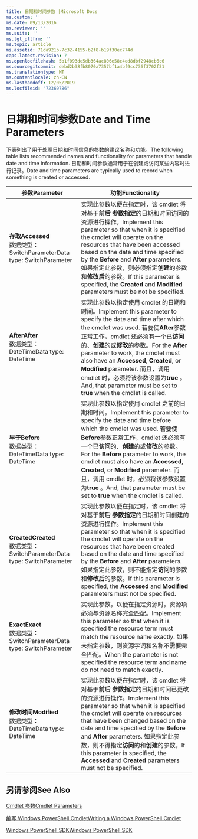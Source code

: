 ```yaml
---
title: 日期和时间参数 |Microsoft Docs
ms.custom: ''
ms.date: 09/13/2016
ms.reviewer: ''
ms.suite: ''
ms.tgt_pltfrm: ''
ms.topic: article
ms.assetid: 71da921b-7c32-4155-b2f8-b19f30ec774d
caps.latest.revision: 7
ms.openlocfilehash: 5b1f093de5db364ac806e58c4ed8dbf2948cb6c6
ms.sourcegitcommit: debd2b38fb8070a7357bf1a4bf9cc736f3702f31
ms.translationtype: MT
ms.contentlocale: zh-CN
ms.lasthandoff: 12/05/2019
ms.locfileid: "72369786"
---
```

# <a name="date-and-time-parameters"></a><span data-ttu-id="8f353-102">日期和时间参数</span><span class="sxs-lookup"><span data-stu-id="8f353-102">Date and Time Parameters</span></span>

<span data-ttu-id="8f353-103">下表列出了用于处理日期和时间信息的参数的建议名称和功能。</span><span class="sxs-lookup"><span data-stu-id="8f353-103">The following table lists recommended names and functionality for parameters that handle date and time information.</span></span> <span data-ttu-id="8f353-104">日期和时间参数通常用于在创建或访问某些内容时进行记录。</span><span class="sxs-lookup"><span data-stu-id="8f353-104">Date and time parameters are typically used to record when something is created or accessed.</span></span>

|<span data-ttu-id="8f353-105">参数</span><span class="sxs-lookup"><span data-stu-id="8f353-105">Parameter</span></span>|<span data-ttu-id="8f353-106">功能</span><span class="sxs-lookup"><span data-stu-id="8f353-106">Functionality</span></span>|
|---|---|
|<span data-ttu-id="8f353-107">**存取**</span><span class="sxs-lookup"><span data-stu-id="8f353-107">**Accessed**</span></span><br><span data-ttu-id="8f353-108">数据类型： SwitchParameter</span><span class="sxs-lookup"><span data-stu-id="8f353-108">Data type: SwitchParameter</span></span>|<span data-ttu-id="8f353-109">实现此参数以便在指定时，该 cmdlet 将对基于**前后** **参数指定**的日期和时间访问的资源进行操作。</span><span class="sxs-lookup"><span data-stu-id="8f353-109">Implement this parameter so that when it is specified the cmdlet will operate on the resources that have been accessed based on the date and time specified by the **Before** and **After** parameters.</span></span> <span data-ttu-id="8f353-110">如果指定此参数，则必须指定**创建**的参数和**修改后**的参数。</span><span class="sxs-lookup"><span data-stu-id="8f353-110">If this parameter is specified, the **Created** and **Modified** parameters must be not be specified.</span></span>|
|<span data-ttu-id="8f353-111">**After**</span><span class="sxs-lookup"><span data-stu-id="8f353-111">**After**</span></span><br><span data-ttu-id="8f353-112">数据类型： DateTime</span><span class="sxs-lookup"><span data-stu-id="8f353-112">Data type: DateTime</span></span>|<span data-ttu-id="8f353-113">实现此参数以指定使用 cmdlet 的日期和时间。</span><span class="sxs-lookup"><span data-stu-id="8f353-113">Implement this parameter to specify the date and time after which the cmdlet was used.</span></span> <span data-ttu-id="8f353-114">若要使**After**参数正常工作，cmdlet 还必须有一个已**访问**的、**创建**的或**修改**的参数。</span><span class="sxs-lookup"><span data-stu-id="8f353-114">For the **After** parameter to work, the cmdlet must also have an **Accessed**, **Created**, or **Modified** parameter.</span></span> <span data-ttu-id="8f353-115">而且，调用 cmdlet 时，必须将该参数设置为**true** 。</span><span class="sxs-lookup"><span data-stu-id="8f353-115">And, that parameter must be set to **true** when the cmdlet is called.</span></span>|
|<span data-ttu-id="8f353-116">**早于**</span><span class="sxs-lookup"><span data-stu-id="8f353-116">**Before**</span></span><br><span data-ttu-id="8f353-117">数据类型： DateTime</span><span class="sxs-lookup"><span data-stu-id="8f353-117">Data type: DateTime</span></span>|<span data-ttu-id="8f353-118">实现此参数以指定使用 cmdlet 之前的日期和时间。</span><span class="sxs-lookup"><span data-stu-id="8f353-118">Implement this parameter to specify the date and time before which the cmdlet was used.</span></span> <span data-ttu-id="8f353-119">若要使**Before**参数正常工作，cmdlet 还必须有一个已**访问**的、**创建**的或**修改**的参数。</span><span class="sxs-lookup"><span data-stu-id="8f353-119">For the **Before** parameter to work, the cmdlet must also have an **Accessed**, **Created**, or **Modified** parameter.</span></span> <span data-ttu-id="8f353-120">而且，调用 cmdlet 时，必须将该参数设置为**true** 。</span><span class="sxs-lookup"><span data-stu-id="8f353-120">And, that parameter must be set to **true** when the cmdlet is called.</span></span>|
|<span data-ttu-id="8f353-121">**Created**</span><span class="sxs-lookup"><span data-stu-id="8f353-121">**Created**</span></span><br><span data-ttu-id="8f353-122">数据类型： SwitchParameter</span><span class="sxs-lookup"><span data-stu-id="8f353-122">Data type: SwitchParameter</span></span>|<span data-ttu-id="8f353-123">实现此参数以便在指定时，该 cmdlet 将对基于**前后** **参数指定**的日期和时间创建的资源进行操作。</span><span class="sxs-lookup"><span data-stu-id="8f353-123">Implement this parameter so that when it is specified the cmdlet will operate on the resources that have been created based on the date and time specified by the **Before** and **After** parameters.</span></span> <span data-ttu-id="8f353-124">如果指定此参数，则不能指定**访问**的参数和**修改后**的参数。</span><span class="sxs-lookup"><span data-stu-id="8f353-124">If this parameter is specified, the **Accessed** and **Modified** parameters must not be specified.</span></span>|
|<span data-ttu-id="8f353-125">**Exact**</span><span class="sxs-lookup"><span data-stu-id="8f353-125">**Exact**</span></span><br><span data-ttu-id="8f353-126">数据类型： SwitchParameter</span><span class="sxs-lookup"><span data-stu-id="8f353-126">Data type: SwitchParameter</span></span>|<span data-ttu-id="8f353-127">实现此参数，以便在指定资源时，资源项必须与资源名称完全匹配。</span><span class="sxs-lookup"><span data-stu-id="8f353-127">Implement this parameter so that when it is specified the resource term must match the resource name exactly.</span></span> <span data-ttu-id="8f353-128">如果未指定参数，则资源字词和名称不需要完全匹配。</span><span class="sxs-lookup"><span data-stu-id="8f353-128">When the parameter is not specified the resource term and name do not need to match exactly.</span></span>|
|<span data-ttu-id="8f353-129">**修改时间**</span><span class="sxs-lookup"><span data-stu-id="8f353-129">**Modified**</span></span><br><span data-ttu-id="8f353-130">数据类型： DateTime</span><span class="sxs-lookup"><span data-stu-id="8f353-130">Data type: DateTime</span></span>|<span data-ttu-id="8f353-131">实现此参数以便在指定时，该 cmdlet 将对基于**前后** **参数指定**的日期和时间已更改的资源进行操作。</span><span class="sxs-lookup"><span data-stu-id="8f353-131">Implement this parameter so that when it is specified the cmdlet will operate on resources that have been changed based on the date and time specified by the **Before** and **After** parameters.</span></span> <span data-ttu-id="8f353-132">如果指定此参数，则不得指定**访问**的和**创建**的参数。</span><span class="sxs-lookup"><span data-stu-id="8f353-132">If this parameter is specified, the **Accessed** and **Created** parameters must not be specified.</span></span>|
## <a name="see-also"></a><span data-ttu-id="8f353-133">另请参阅</span><span class="sxs-lookup"><span data-stu-id="8f353-133">See Also</span></span>

[<span data-ttu-id="8f353-134">Cmdlet 参数</span><span class="sxs-lookup"><span data-stu-id="8f353-134">Cmdlet Parameters</span></span>](./cmdlet-parameters.md)

[<span data-ttu-id="8f353-135">编写 Windows PowerShell Cmdlet</span><span class="sxs-lookup"><span data-stu-id="8f353-135">Writing a Windows PowerShell Cmdlet</span></span>](./writing-a-windows-powershell-cmdlet.md)

[<span data-ttu-id="8f353-136">Windows PowerShell SDK</span><span class="sxs-lookup"><span data-stu-id="8f353-136">Windows PowerShell SDK</span></span>](../windows-powershell-reference.md)
